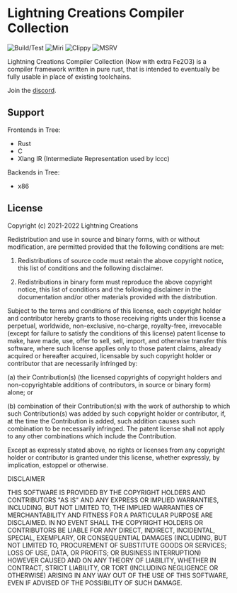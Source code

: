 # Lightning Creations Compiler Collection

![Build/Test](https://github.com/LightningCreations/lccc/actions/workflows/rust.yml/badge.svg)
![Miri](https://github.com/LightningCreations/lccc/actions/workflows/miri.yml/badge.svg)
![Clippy](https://github.com/LightningCreations/lccc/actions/workflows/clippy.yml/badge.svg)
![MSRV](https://img.shields.io/badge/MSRV-1.54-brightgreen)

Lightning Creations Compiler Collection (Now with extra Fe2O3) is a compiler framework written in pure rust, that is intended to eventually be fully usable in place of existing toolchains.

Join the [discord](https://discord.gg/a8caHpGcx2).


## Support

Frontends in Tree:
- Rust
- C
- Xlang IR (Intermediate Representation used by lccc)

Backends in Tree:
- x86

## License

Copyright (c) 2021-2022 Lightning Creations

Redistribution and use in source and binary forms, with or without modification, are permitted provided that the following conditions are met:

1. Redistributions of source code must retain the above copyright notice, this list of conditions and the following disclaimer.

2. Redistributions in binary form must reproduce the above copyright notice, this list of conditions and the following disclaimer in the documentation and/or other materials provided with the distribution.

Subject to the terms and conditions of this license, each copyright holder and contributor hereby grants to those receiving rights under this license a perpetual, 
worldwide, non-exclusive, no-charge, royalty-free, irrevocable (except for failure to satisfy the conditions of this license) patent license to make, 
have made, use, offer to sell, sell, import, and otherwise transfer this software, where such license applies only to those patent claims, 
already acquired or hereafter acquired, licensable by such copyright holder or contributor that are necessarily infringed by:

(a) their Contribution(s) (the licensed copyrights of copyright holders and non-copyrightable additions of contributors, in source or binary form) alone; or

(b) combination of their Contribution(s) with the work of authorship to which such Contribution(s) was added by such copyright holder or contributor, 
if, at the time the Contribution is added, such addition causes such combination to be necessarily infringed. 
The patent license shall not apply to any other combinations which include the Contribution.

Except as expressly stated above, no rights or licenses from any copyright holder or contributor is granted under this license, 
whether expressly, by implication, estoppel or otherwise.

DISCLAIMER

THIS SOFTWARE IS PROVIDED BY THE COPYRIGHT HOLDERS AND CONTRIBUTORS "AS IS" AND ANY EXPRESS OR IMPLIED WARRANTIES, 
INCLUDING, BUT NOT LIMITED TO, THE IMPLIED WARRANTIES OF MERCHANTABILITY AND FITNESS FOR A PARTICULAR PURPOSE ARE DISCLAIMED. 
IN NO EVENT SHALL THE COPYRIGHT HOLDERS OR CONTRIBUTORS BE LIABLE FOR ANY DIRECT, INDIRECT, INCIDENTAL, SPECIAL, EXEMPLARY, OR CONSEQUENTIAL DAMAGES 
(INCLUDING, BUT NOT LIMITED TO, PROCUREMENT OF SUBSTITUTE GOODS OR SERVICES; LOSS OF USE, DATA, OR PROFITS; OR BUSINESS INTERRUPTION) 
HOWEVER CAUSED AND ON ANY THEORY OF LIABILITY, WHETHER IN CONTRACT, STRICT LIABILITY, OR TORT 
(INCLUDING NEGLIGENCE OR OTHERWISE) ARISING IN ANY WAY OUT OF THE USE OF THIS SOFTWARE, EVEN IF ADVISED OF THE POSSIBILITY OF SUCH DAMAGE.